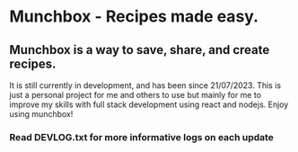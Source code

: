 # Munchbox - Recipes made easy.

## Munchbox is a way to save, share, and create recipes.

It is still currently in development, and has been since 21/07/2023.
This is just a personal project for me and others to use but mainly for me to improve my skills with full stack development using react and nodejs.
Enjoy using munchbox!

### Read DEVLOG.txt for more informative logs on each update